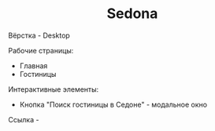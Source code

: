 <h1 align="center">Sedona</h1>
<p>Вёрстка - Desktop</p>
<p>Рабочие страницы:</p>
<ul>
  <li>Главная</li>
  <li>Гостиницы</li>
</ul>
<p>Интерактивные элементы:</p>
<ul>
  <li>Кнопка "Поиск гостиницы в Седоне" - модальное окно</li>
</ul>
<p>Ссылка - <a href="https://lit-al.github.io/Sedona/" target="_blank>https://lit-al.github.io/Sedona/</a></p>
